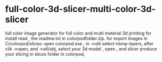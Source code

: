 # full-color-3d-slicer-multi-color-3d-slicer
full color image generator for full color and multi material 3d printing 
for install read , the readme.txt in colorpodfolder.zip.
for export images in C/colorpod/slices: open colorpod.exe , in ->util select->bmp-layers, after clik ->open, and ->stl/obj, select your 3d model , open , and slicer produce your slicing in slices folder in colorpod,
